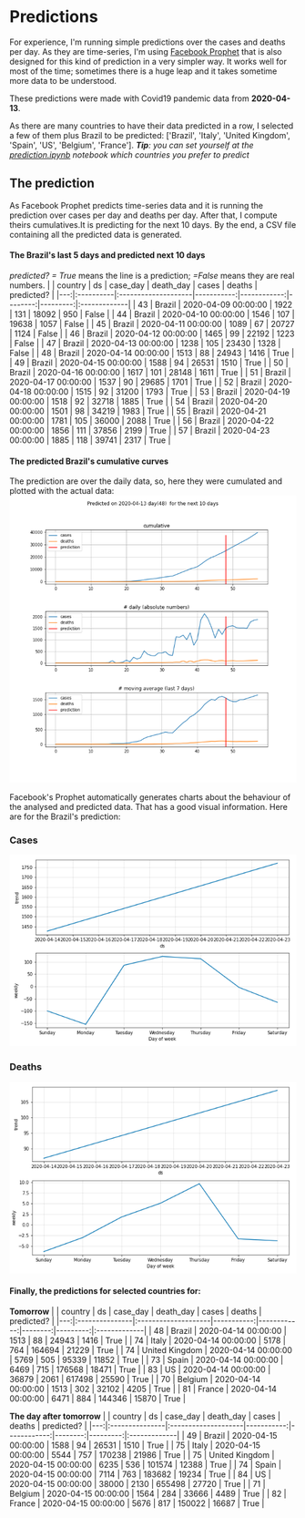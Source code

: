 # **Predictions**
For experience, I'm running simple predictions over the cases and deaths per day. As they are time-series, I'm using [Facebook Prophet](https://facebook.github.io/prophet/docs/quick_start.html) that is also designed for this kind of prediction in a very simpler way. It works well for most of the time; sometimes there is a huge leap and it takes sometime more data to be understood.

These predictions were made with Covid19 pandemic data from **2020-04-13**.

As there are many countries to have their data predicted in a row, I selected a few of them plus Brazil to be predicted:
['Brazil', 'Italy', 'United Kingdom', 'Spain', 'US', 'Belgium', 'France'].
***Tip**: you can set yourself at the *[prediction.ipynb](../prediction.ipynb)* notebook which countries you prefer to predict*


## The prediction
As Facebook Prophet predicts time-series data and it is running the prediction over cases per day and deaths per day. After that, I compute theirs cumulatives.It is predicting for the next 10 days.
By the end, a CSV file containing all the predicted data is generated.

#### The Brazil's last 5 days and predicted next 10 days
*predicted? = True* means the line is a prediction; *=False* means they are real numbers.
|    | country   | ds                  |   case_day |   death_day |   cases |   deaths | predicted?   |
|---:|:----------|:--------------------|-----------:|------------:|--------:|---------:|:-------------|
| 43 | Brazil    | 2020-04-09 00:00:00 |       1922 |         131 |   18092 |      950 | False        |
| 44 | Brazil    | 2020-04-10 00:00:00 |       1546 |         107 |   19638 |     1057 | False        |
| 45 | Brazil    | 2020-04-11 00:00:00 |       1089 |          67 |   20727 |     1124 | False        |
| 46 | Brazil    | 2020-04-12 00:00:00 |       1465 |          99 |   22192 |     1223 | False        |
| 47 | Brazil    | 2020-04-13 00:00:00 |       1238 |         105 |   23430 |     1328 | False        |
| 48 | Brazil    | 2020-04-14 00:00:00 |       1513 |          88 |   24943 |     1416 | True         |
| 49 | Brazil    | 2020-04-15 00:00:00 |       1588 |          94 |   26531 |     1510 | True         |
| 50 | Brazil    | 2020-04-16 00:00:00 |       1617 |         101 |   28148 |     1611 | True         |
| 51 | Brazil    | 2020-04-17 00:00:00 |       1537 |          90 |   29685 |     1701 | True         |
| 52 | Brazil    | 2020-04-18 00:00:00 |       1515 |          92 |   31200 |     1793 | True         |
| 53 | Brazil    | 2020-04-19 00:00:00 |       1518 |          92 |   32718 |     1885 | True         |
| 54 | Brazil    | 2020-04-20 00:00:00 |       1501 |          98 |   34219 |     1983 | True         |
| 55 | Brazil    | 2020-04-21 00:00:00 |       1781 |         105 |   36000 |     2088 | True         |
| 56 | Brazil    | 2020-04-22 00:00:00 |       1856 |         111 |   37856 |     2199 | True         |
| 57 | Brazil    | 2020-04-23 00:00:00 |       1885 |         118 |   39741 |     2317 | True         |

 #### The predicted Brazil's cumulative curves
The prediction are over the daily data, so, here they were cumulated and plotted with the actual data:
![](brazil_predictions.png)

Facebook's Prophet automatically generates charts about the behaviour of the analysed and predicted data. That has a good visual information. Here are for the Brazil's prediction:
### Cases
![](brazil_prophet_cases.png)

 ### Deaths
![](brazil_prophet_deaths.png)
#### Finally, the predictions for selected countries for:
**Tomorrow**
|    | country        | ds                  |   case_day |   death_day |   cases |   deaths | predicted?   |
|---:|:---------------|:--------------------|-----------:|------------:|--------:|---------:|:-------------|
| 48 | Brazil         | 2020-04-14 00:00:00 |       1513 |          88 |   24943 |     1416 | True         |
| 74 | Italy          | 2020-04-14 00:00:00 |       5178 |         764 |  164694 |    21229 | True         |
| 74 | United Kingdom | 2020-04-14 00:00:00 |       5769 |         505 |   95339 |    11852 | True         |
| 73 | Spain          | 2020-04-14 00:00:00 |       6469 |         715 |  176568 |    18471 | True         |
| 83 | US             | 2020-04-14 00:00:00 |      36879 |        2061 |  617498 |    25590 | True         |
| 70 | Belgium        | 2020-04-14 00:00:00 |       1513 |         302 |   32102 |     4205 | True         |
| 81 | France         | 2020-04-14 00:00:00 |       6471 |         884 |  144346 |    15870 | True         |

 **The day after tomorrow** 
|    | country        | ds                  |   case_day |   death_day |   cases |   deaths | predicted?   |
|---:|:---------------|:--------------------|-----------:|------------:|--------:|---------:|:-------------|
| 49 | Brazil         | 2020-04-15 00:00:00 |       1588 |          94 |   26531 |     1510 | True         |
| 75 | Italy          | 2020-04-15 00:00:00 |       5544 |         757 |  170238 |    21986 | True         |
| 75 | United Kingdom | 2020-04-15 00:00:00 |       6235 |         536 |  101574 |    12388 | True         |
| 74 | Spain          | 2020-04-15 00:00:00 |       7114 |         763 |  183682 |    19234 | True         |
| 84 | US             | 2020-04-15 00:00:00 |      38000 |        2130 |  655498 |    27720 | True         |
| 71 | Belgium        | 2020-04-15 00:00:00 |       1564 |         284 |   33666 |     4489 | True         |
| 82 | France         | 2020-04-15 00:00:00 |       5676 |         817 |  150022 |    16687 | True         |